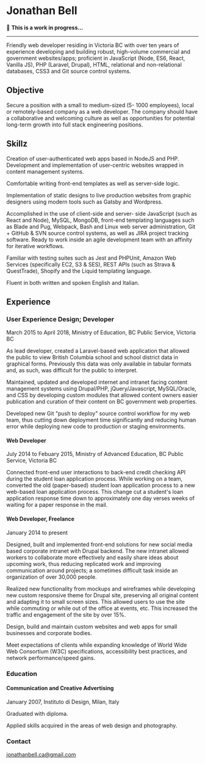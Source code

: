 # Jonathan Bell

🚨 **This is a work in progress...**

---

Friendly web developer residing in Victoria BC with over ten years of experience developing and building robust, high-volume commercial and government websites/apps; proficient in JavaScript (Node, ES6, React, Vanilla JS), PHP (Laravel, Drupal), HTML, relational and non-relational databases, CSS3 and Git source control systems.

## Objective

Secure a position with a small to medium-sized (5- 1000 employees), local or remotely-based company as a web developer. The company should have a collaborative and welcoming culture as well as opportunities for potential long-term growth into full stack engineering positions.

## Skillz

Creation of user-authenticated web apps based in NodeJS and PHP. Development and implementation of user-centric websites wrapped in content management systems.

Comfortable writing front-end templates as well as server-side logic.

Implementation of static designs to live production websites from graphic designers using modern tools such as Gatsby and Wordpress.

Accomplished in the use of client-side and server- side JavaScript (such as React and Node), MySQL, MongoDB, front-end templating languages such as Blade and Pug, Webpack, Bash and Linux web server administration, Git + GitHub & SVN source control systems, as well as JIRA project tracking software. Ready to work inside an agile development team with an affinity for iterative workflows.

Familiar with testing suites such as Jest and PHPUnit, Amazon Web Services (specifically EC2, S3 & SES), REST APIs (such as Strava & QuestTrade), Shopify and the Liquid templating language.

Fluent in both written and spoken English and Italian.

## Experience

### User Experience Design; Developer

<span>March 2015 to April 2018, Ministry of Education, BC Public Service, Victoria BC</span>

As lead developer, created a Laravel-based web application that allowed the public to view British Columbia school and school district data in graphical forms. Previously this data was only available in tabular formats and, as such, was difficult for the public to interpret.

Maintained, updated and developed internet and intranet facing content management systems using Drupal/PHP, jQuery/Javascript, MySQL/Oracle, and CSS by developing custom modules that allowed content owners easier publication and curation of their content on BC government web properties.

Developed new Git "push to deploy" source control workflow for my web team, thus cutting down deployment time significantly and reducing human error while deploying new code to production or staging environments.

#### Web Developer

<span>July 2014 to Febuary 2015, Ministry of Advanced Education, BC Public Service, Victoria BC</span>

Connected front-end user interactions to back-end credit checking API during the student loan application process. While working on a team, converted the old (paper-based) student loan application process to a new web-based loan application process. This change cut a student's loan application response time down to approximately one day verses weeks of waiting for a paper response in the mail.

#### Web Developer, Freelance

<span>January 2014 to present</span>

Designed, built and implemented front-end solutions for new social media based corporate intranet with Drupal backend. The new intranet allowed workers to collaborate more effectively and easily share ideas about upcoming work, thus reducing replicated work and improving communication around projects; a sometimes difficult task inside an organization of over 30,000 people.

Realized new functionality from mockups and wireframes while developing new custom responsive theme for Drupal site, preserving all original content and adapting it to small screen sizes. This allowed users to use the site while commuting or while out of the office at events, etc. This increased the traffic and engagement of the site by over 15%.

Design, build and maintain custom websites and web apps for small businesses and corporate bodies.

Meet expectations of clients while expanding knowledge of World Wide Web Consortium (W3C) specifications, accessibility best practices, and network performance/speed gains.

### Education

#### Communication and Creative Advertising

<span>January 2007, Instituto di Design, Milan, Italy</span>

Graduated with diploma.

Applied skills acquired in the areas of web design and photography.

### Contact

<a href="mailto:jonathanbell.ca@gmail.com">jonathanbell.ca@gmail.com</a>
